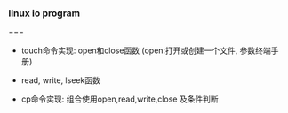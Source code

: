 ### linux io program
===
* touch命令实现: open和close函数
	(open:打开或创建一个文件, 参数终端手册)

* read, write, lseek函数

* cp命令实现: 组合使用open,read,write,close 及条件判断

